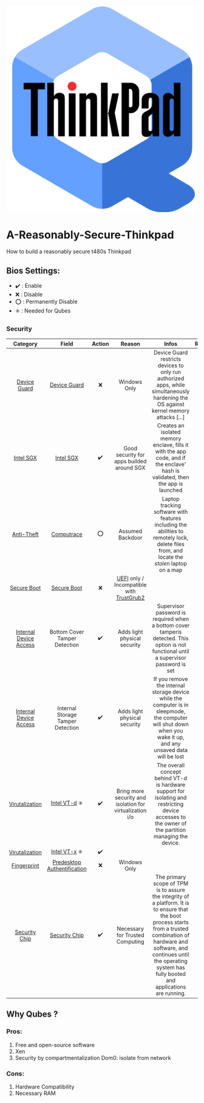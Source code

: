 <p align="center">
<img src=https://github.com/dh4rm4/A-Reasonably-Secure-Thinkpad/blob/master/src/img/a_resonably_secure_thinkpad.png?raw=true />
</p>


# A-Reasonably-Secure-Thinkpad
How to build a reasonably secure t480s Thinkpad


## Bios Settings:
* :heavy_check_mark: : Enable
* :x: : Disable
* :o: : Permanently Disable
* :eight_spoked_asterisk: : Needed for Qubes

### Security
**Category** |  **Field**       | **Action**           | **Reason**   | **Infos**   | Reading
:-----------:|:----------------:|:--------------------:|:------------:|:-----------:|:---:
[Device Guard](https://github.com/dh4rm4/A-Reasonably-Secure-Thinkpad/blob/master/src/img/device_guard.png?raw=true) | [Device Guard](https://docs.microsoft.com/en-us/windows/security/threat-protection/device-guard/introduction-to-device-guard-virtualization-based-security-and-windows-defender-application-control)     | :x:                  | Windows Only | Device Guard restricts devices to only run authorized apps, while simultaneously hardening the OS against kernel memory attacks [...] | [:spades:](https://blogs.technet.microsoft.com/ash/2016/03/02/windows-10-device-guard-and-credential-guard-demystified/)
[Intel SGX](https://github.com/dh4rm4/A-Reasonably-Secure-Thinkpad/blob/master/src/img/intel_sgx.png?raw=true) | [Intel SGX](https://software.intel.com/en-us/blogs/2013/09/26/protecting-application-secrets-with-intel-sgx)         | :heavy_check_mark:   | Good security for apps builded around SGX | Creates an isolated memory enclave, fills it with the app code, and if the enclave' hash is validated, then the app is launched | [:spades:](https://software.intel.com/en-us/blogs/2013/09/26/protecting-application-secrets-with-intel-sgx) [:spades:](http://theinvisiblethings.blogspot.com/2013/08/thoughts-on-intels-upcoming-software.html)
[Anti-Theft](https://github.com/dh4rm4/A-Reasonably-Secure-Thinkpad/blob/master/src/img/anti_theft.png?raw=true) | [Computrace](https://www.wikiwand.com/en/LoJack_for_Laptops) |  :o:                 | Assumed Backdoor | Laptop tracking software with features including the abilities to remotely lock, delete files from, and locate the _stolen_ laptop on a map | [:spades:](https://securelist.com/absolute-computrace-revisited/58278/)               
[Secure Boot](https://github.com/dh4rm4/A-Reasonably-Secure-Thinkpad/blob/master/src/img/secure_boot.png?raw=true) | [Secure Boot](https://docs.microsoft.com/en-us/windows-hardware/design/device-experiences/oem-secure-boot)       | :x:                  | [UEFI](https://www.wikiwand.com/en/Unified_Extensible_Firmware_Interface) only / Incompatible with [TrustGrub2](https://github.com/Rohde-Schwarz-Cybersecurity/TrustedGRUB2) | | [:spades:](https://www.howtogeek.com/116569/htg-explains-how-windows-8s-secure-boot-feature-works-what-it-means-for-linux/)
[Internal Device Access](https://github.com/dh4rm4/A-Reasonably-Secure-Thinkpad/blob/master/src/img/internal_device_access.png?raw=true) | Bottom Cover Tamper Detection | :heavy_check_mark: | Adds light physical security | Supervisor password is required when a bottom cover tamperis detected. This option is not functional until a supervisor password is set |
[Internal Device Access](https://github.com/dh4rm4/A-Reasonably-Secure-Thinkpad/blob/master/src/img/internal_device_access.png?raw=true) | Internal Storage Tamper Detection | :heavy_check_mark: | Adds light physical security |  If you remove the internal storage device while the computer is in sleepmode, the computer will shut down when you wake it up, and any unsaved data will be lost |
[Virutalization](https://github.com/dh4rm4/A-Reasonably-Secure-Thinkpad/blob/master/src/img/virtualization.png?raw=true) |[Intel VT-d](https://www.intel.com/content/www/us/en/virtualization/virtualization-technology/intel-virtualization-technology.html?iid=tech_vt+tech) :eight_spoked_asterisk: | :heavy_check_mark: | Bring more security and isolation for virtualization i/o | The overall concept behind VT-d is hardware support for isolating and restricting device accesses to the owner of the partition managing the device. | [:spades:](https://software.intel.com/en-us/blogs/2009/06/25/understanding-vt-d-intel-virtualization-technology-for-directed-io) [:spades:](https://software.intel.com/en-us/articles/intel-virtualization-technology-for-directed-io-vt-d-enhancing-intel-platforms-for-efficient-virtualization-of-io-devices)
[Virutalization](https://github.com/dh4rm4/A-Reasonably-Secure-Thinkpad/blob/master/src/img/virtualization.png?raw=true) | [Intel VT-x]() :eight_spoked_asterisk: | :heavy_check_mark: | |
[Fingerprint](https://github.com/dh4rm4/A-Reasonably-Secure-Thinkpad/blob/master/src/img/fingerprint.png?raw=true) | [Predesktop Authentification]() | :x: | Windows Only
[Security Chip](https://github.com/dh4rm4/A-Reasonably-Secure-Thinkpad/blob/master/src/img/scurity_chip.png?raw=true) | [Security Chip](https://trustedcomputinggroup.org/resource/trusted-platform-module-tpm-summary/) | :heavy_check_mark: | Necessary for Trusted Computing | The primary scope of TPM is to assure the integrity of a platform. It is to ensure that the boot process starts from a trusted combination of hardware and software, and continues until the operating system has fully booted and applications are running. | [:spades:](http://www.jhuapl.edu/techdigest/TD/td3202/32_02-Osborn.pdf) [:spades:](https://lenovopress.com/lp0599-technical-introduction-tpm-20-with-linux)  [:spades:](https://link.springer.com/chapter/10.1007/978-1-4302-6584-9_3) [:spades:](https://link.springer.com/book/10.1007/978-1-4302-6584-9)
            


## Why Qubes ?
### Pros:
1. Free and open-source software
2. Xen
3. Security by compartmentalization
Dom0: isolate from network

### Cons:
1. Hardware Compatibility
2. Necessary RAM
